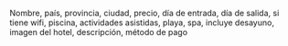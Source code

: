 Nombre, país, provincia, ciudad, precio, día de entrada, día de salida, si tiene wifi, piscina, actividades asistidas, playa, spa, incluye desayuno, imagen del hotel,
descripción, método de pago

